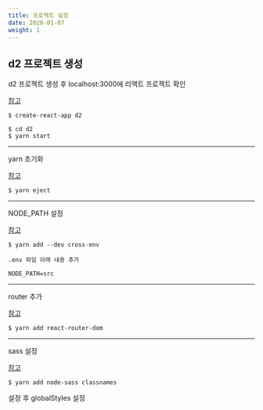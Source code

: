 ```yaml
---
title: 프로젝트 설정
date: 2020-01-07
weight: 1
---
```


## d2 프로젝트 생성

d2 프로젝트 생성 후 localhost:3000에 리액트 프로젝트 확인

[참고](/docs/front/react/)

```
$ create-react-app d2

$ cd d2
$ yarn start
```

- - -

yarn 초기화

[참고](/docs/etc/yarn/)

```
$ yarn eject
```

- - -

NODE_PATH 설정

[참고](/docs/front/react/)

```
$ yarn add --dev cross-env
```
```
.env 파일 아래 내용 추가

NODE_PATH=src
```
- - -

router 추가

[참고](/docs/front/react/setting/router/)

```
$ yarn add react-router-dom
```

- - -

sass 설정

[참고](/docs/front/react/setting/sass/)

```
$ yarn add node-sass classnames
```

설정 후 globalStyles 설정